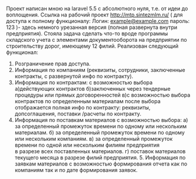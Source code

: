 Проект написан мною на  laravel 5.5 с абсолютного нуля, т.е. от идеи до воплощения.
Ссылка на рабочий проект  http://mtp.sintezmlm.ru/ ( для доступа к полному функционалу:
Логин: example@example.com  пароль: 123 )- здесь немного урезанная версия (полная развернута внутри предприятия).
Стояла задача сделать что-то вроде программы складского учета с элементами документооборота
на предприятии по строительству дорог, имеющему 12  филий.
Реализован следующий функционал:
1.	 Розграничение прав доступа.
2.	Информация по компаниям (реквизиты, сотрудники, заключенные контракты, с развернутой инфо по контракту).
3.	Информация по контрактам:  с возможностью выбора
а)действующих контрактов
б)заключенных через тендерные процедуры или прямых договоренностей
в)с возможностью выбора контрактов по определенным материалам
после выбора отображается полная инфо по контракту:  реквизиты, допсоглашения, поставки /расчеты по контракту.
4.	Информация по поставкам материалов с возможностью выбора:
а) за определенный промежуток времени по одному или нескольким материалам.
б) за определенный промежуток времени по одному или нескольким компаниям.
в) за определенный промежуток времени по одной или нескольким филиям предприятия     
     в разрезе  всех поставленных материалов.
г) поставок материалов текущего месяца в разрезе филий предприятия.
       5.   Информация по заявкам материалов с возможностью формирования отчета как по                            
              компаниям так и по дате формирования заявок. 
